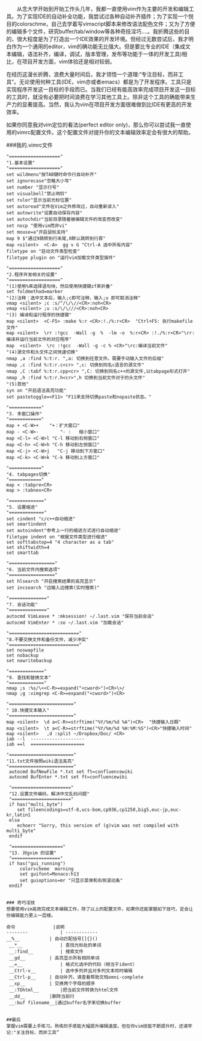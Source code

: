 　　从念大学开始到开始工作头几年，我都一直使用vim作为主要的开发和编辑工具。为了实现IDE的自动补全功能，我尝试过各种自动补齐插件；为了实现一个悦目的colorschme，自己去学着写vimscript脚本来修改语法配色文件；又为了方便的编辑多个文件，研究buffer/tab/window等各种奇技淫巧....。我折腾这些的目的，很大程度是为了打造出一个IDE效果的开发环境。但经过无数尝试后，我才明白作为一个通用的editor，vim的确功能无比强大。但是要比专业的IDE（集成文本编辑，语法补齐，编译，调试，版本管理，发布等功能于一体的开发工具)相比，在项目开发方面，vim体验还是相对较弱。

在经历这漫长折腾，浪费大量时间后，我才领悟一个道理:“专注目标，而非工具”。无论使用何种工具(IDE，vim亦或者emacs）都是为了开发程序。工具只是实现程序开发这一目标的手段而已。当我们已经有能高效率完成项目开发这一目标的工具时，就没有必要把时间浪费在学习其他工具上。除非这个工具的确能带来生产力的显著提高。当然，我认为vim在项目开发方面很难做到比IDE有更高的开发效率。

如果你同意我对vim定位的看法(perfect editor only)，那么你可以尝试我一直使用的vimrc配置文件。这个配置文件对提升你的文本编辑效率定会有很大的帮助。

###我的.vimrc文件

	
	"==================="
	"1.基本设置"
	"==================="
	set wildmenu"按TAB键时命令行自动补齐"
	set ignorecase"忽略大小写"
	set number "显示行号"
	set visualbell"禁止响铃"
	set ruler"显示当前光标位置"
	set autoread"文件在Vim之外修改过，自动重新读入"
	set autowrite"设置自动保存内容"
	set autochdir"当前目录随着被编辑文件的改变而改变"
	set nocp "使用vim而非vi"
	set mouse=a"开启鼠标支持"
	map 9 $"通过9跳转到行末尾,0默认跳转到行首"
	map <silent>  <C-A>  gg v G "Ctrl-A 选中所有内容"
	filetype on "启动文件类型检查"
	filetype plugin on "运行vim加载文件类型插件"
	
	"==================="
	"2.程序开发相关的设置"
	"==================="
	"(1)使用%来选择语句块，然后使用快捷键zf来折叠"
	set foldmethod=marker
	"(2)注释：选中文本后，输入;c即可注释，输入;u 即可取消注释"
	vmap <silent> ;c :s/^/\/\//<CR>:noh<CR>
	vmap <silent> ;u :s/\/\///<CR>:noh<CR>
	"(3) 编译和运行程序的快捷键"
	map <silent>  <C-F5> :make %:r <CR>:!./%:r<CR>  "Ctrl+F5: 执行makefile文件"
	map <silent>  \rr :!gcc  -Wall -g  %  -lm -o  %:r<CR> :!./%:r<CR>"\rr: 编译并运行当前文件的对应程序"
	map  <silent>  \rc :!gcc  -Wall -g -c % <CR>"\rc:编译当前文件"
	"(4)源文件和头文件之间快速切换"
	nmap ,a :find %:t:r. ",a: 切换到任意文件。需要手动输入文件的后缀"
	nmap ,c :find %:t:r.c<cr> ",c: 切换到同名c语言的源文件"
	nmap ,C :tabf %:t:r.cpp<cr> ",C: 切换到同名c++的源文件,以tabpage形式打开"
	nmap ,h :find %:t:r.h<cr>",h 切换到当前文件对于的头文件"
	"(5)其他"
	syn on "开启语法高亮功能"
	set pastetoggle=<F11> "F11来支持切换paste和nopaste状态。"
	
	"============"
	"3. 多窗口操作"
	"============"
	map + <C-W>+ 	"+：扩大窗口"
	map - <C-W>-		"- :   缩小窗口"
	map <C-l> <C-W>l "C-l 移动到右侧窗口"
	map <C-h> <C-W>h "C-h 移动到左侧窗口"
	map <C-j> <C-W>j   "C-j 移动到下方窗口"
	map <C-k> <C-W>k "C-k 移动到上方窗口"
	
	"============"
	"4. tabpages切换"
	"============"
	map < :tabpre<CR> 
	map > :tabnex<CR>
	
	"============="
	"5. 设置缩进"
	"============="
	set cindent "c/c++自动缩进"
	set smartindent
	set autoindent"参考上一行的缩进方式进行自动缩进"
	filetype indent on "根据文件类型进行缩进"
	set softtabstop=4 "4 character as a tab"
	set shiftwidth=4
	set smarttab 
	
	"================="
	"6. 当前文件内搜索选项"
	"================="
	set hlsearch "开启搜索结果的高亮显示"
	set incsearch "边输入边搜索(实时搜索)"
	
	"=============="
	"7. 会话功能"
	"=============="
	autocmd VimLeave * :mksession! ~/.last.vim "保存当前会话"
	autocmd VimEnter * :so ~/.last.vim "加载会话"
	
	"=========================="
	"8.不要交换文件和备份文件，减少冲突"
	"=========================="
	set noswapfile
	set nobackup
	set nowritebackup
	
	"============="
	"9. 查找和替换文本"
	"============="
	nmap ;s :%s/\<<C-R>=expand("<cword>")<CR>\>/
	nmap ;g :vimgrep <C-R>=expand("<cword>")<CR>
	
	"========================"
	" 10.快捷文本输入"
	"========================"
	map <silent>  \d a<C-R>=strftime("%Y/%m/%d %A")<CR>  "快捷输入日期"
	map <silent>  \t a<C-R>=strftime("%Y/%m/%d %H:%M:%S")<CR>"快捷输入时间"
	map <silent>   ,d :split ~/Dropbox/Doc/ <CR> 
	iab --l  -------------------- 
	iab ==l  ====================
	
	"========================"
	"11.txt文件按照wiki语法高亮"
	"========================"
	 autocmd BufNewFile *.txt set ft=confluencewiki 
	 autocmd BufEnter *.txt set ft=confluencewiki
	
	 "======================"
	 "12.设置文件编码，解决中文乱码问题"
	 "======================"
	 if has("multi_byte")
	    set fileencodings=utf-8,ucs-bom,cp936,cp1250,big5,euc-jp,euc-kr,latin1
	 else
	    echoerr "Sorry, this version of (g)vim was not compiled with multi_byte"
	 endif
	
	 "==================="
	 "13. 对gvim 的设置"
	 "=================="
	 if has("gui_running")
	     colorscheme  morning
	     set guifont=Monaco:h13
	     set guioptions=mr "只显示菜单和右侧滚动条"
	 endif

```

### 奇巧淫技
想要使用vim高效完成文本编辑工作，除了以上的配置文件，如果你还能掌握如下技巧，定会让你编辑能力更上一层楼。

命令				|说明
-------- 			| ------------
__%__ 			| 自动匹配括号[]{}()
 __*__				| 查找光标处的单词
 __:find__			| 搜索文件
 __gd__			| 高亮显示所有相同单词
 __=__				| 格式化选中的代码（相当于ident）
 __Ctrl-v__			| 选中多列并且对多列文本同时编辑
 __Ctrl-p__		| 自动补齐。请查看帮助文档omni-complete
 __xp__			| 交换两个字母的顺序
 __:TOhtml__		|把当前文件转换为html文件
 __dd__			|删除当前行
 __:buf filename__|通过buffer名字来切换buffer
 
 
##最后
掌握vim需要上手练习。熟练的手感能大幅提升编辑速度。但在你vim技能不断提升时，还请牢记:"关注目标，而非工具”


